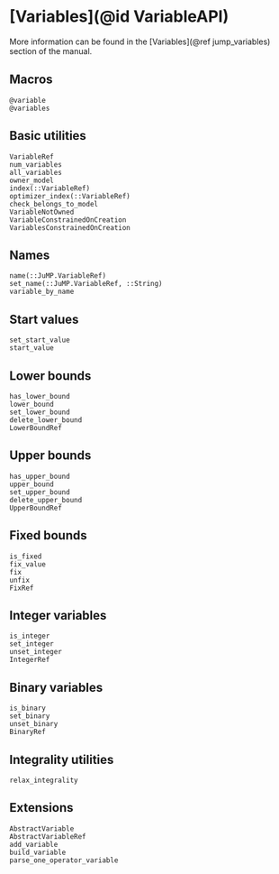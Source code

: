 # [Variables](@id VariableAPI)

More information can be found in the [Variables](@ref jump_variables) section of
the manual.

## Macros

```@docs
@variable
@variables
```

## Basic utilities

```@docs
VariableRef
num_variables
all_variables
owner_model
index(::VariableRef)
optimizer_index(::VariableRef)
check_belongs_to_model
VariableNotOwned
VariableConstrainedOnCreation
VariablesConstrainedOnCreation
```

## Names

```@docs
name(::JuMP.VariableRef)
set_name(::JuMP.VariableRef, ::String)
variable_by_name
```

## Start values

```@docs
set_start_value
start_value
```

## Lower bounds

```@docs
has_lower_bound
lower_bound
set_lower_bound
delete_lower_bound
LowerBoundRef
```

## Upper bounds

```@docs
has_upper_bound
upper_bound
set_upper_bound
delete_upper_bound
UpperBoundRef
```

## Fixed bounds

```@docs
is_fixed
fix_value
fix
unfix
FixRef
```

## Integer variables

```@docs
is_integer
set_integer
unset_integer
IntegerRef
```

## Binary variables

```@docs
is_binary
set_binary
unset_binary
BinaryRef
```

## Integrality utilities

```@docs
relax_integrality
```

## Extensions

```@docs
AbstractVariable
AbstractVariableRef
add_variable
build_variable
parse_one_operator_variable
```
